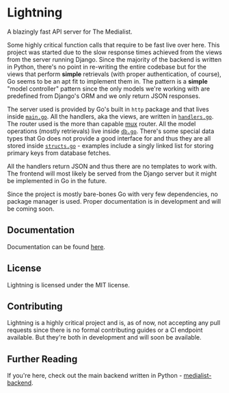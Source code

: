 # Lightning

A blazingly fast API server for The Medialist.

Some highly critical function calls that require to be fast live over here. This project was started due to the slow
response times achieved from the views from the server running Django. Since the majority of the backend is written in
Python, there's no point in re-writing the entire codebase but for the views that perform **simple** retrievals (with proper 
authentication, of course), Go seems to be an apt fit to implement them in. The pattern is a **simple** "model controller"
pattern since the only models we're working with are predefined from Django's ORM and we only return
JSON responses.

The server used is provided by Go's built in `http` package and that lives inside [`main.go`](main.go). All the handlers, 
aka the views, are written in [`handlers.go`](handlers.go).
The router used is the more than capable [mux](https://github.com/gorilla/mux) router. All the model operations
(mostly retrievals) live inside [`db.go`](db.go). There's some special data types that Go does not provide a good interface
for and thus they are all stored inside [`structs.go`](structs.go) - examples include a singly linked list for storing
primary keys from database fetches.

All the handlers return JSON and thus there are no templates to work with. The frontend will most likely be served from
the Django server but it might be implemented in Go in the future.

Since the project is mostly bare-bones Go with very few dependencies, no package manager is used. Proper documentation
is in development and will be coming soon.

## Documentation

Documentation can be found [here](docs).

## License

Lightning is licensed under the MIT license.

## Contributing

Lightning is a highly critical project and is, as of now, not accepting any pull requests since there is no formal
contributing guides or a CI endpoint available. But they're both in development and will soon be available.

## Further Reading

If you're here, check out the main backend written in Python - [medialist-backend](https://github.com/mentix02/medialist-backend).
